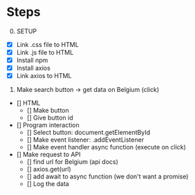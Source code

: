 # Steps

0. SETUP
- [x] Link .css file to HTML
- [x] Link .js file to HTML
- [x] Install npm
- [x] Install axios
- [x] Link axios to HTML

1. Make search button -> get data on Belgium (click)
- [] HTML
    - [] Make button
    - [] Give button id
- [] Program interaction
  - [] Select button: document.getElementById
  - [] Make event listener: .addEventListener 
  - [] Make event handler async function (execute on click)
- [] Make request to API
  - [] find url for Belgium (api docs)
  - [] axios.get(url)
  - [] add await to async function (we don't want a promise)
  - [] Log the data